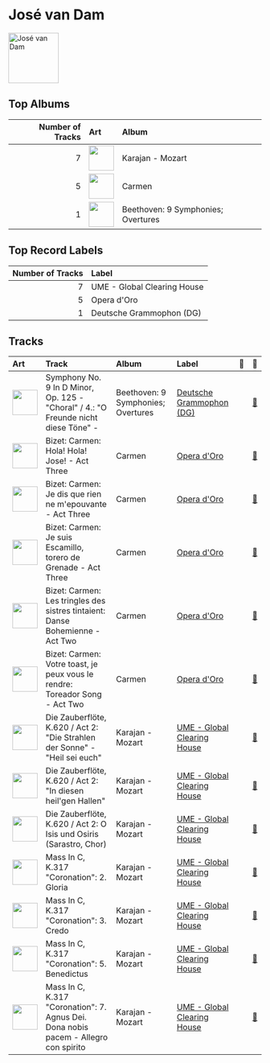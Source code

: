 
# José van Dam


<img src="https://i.scdn.co/image/7edeefee1e00dc240f153b601cf735baba09a17a" alt="José van Dam" width="100" />

## Top Albums

|   Number of Tracks | Art                                                                                              | Album                              |
|-------------------:|:-------------------------------------------------------------------------------------------------|:-----------------------------------|
|                  7 | <img src="https://i.scdn.co/image/ab67616d0000b273b9cf4faacfd133cab7c867b8" alt="" width="50" /> | Karajan - Mozart                   |
|                  5 | <img src="https://i.scdn.co/image/ab67616d0000b273102354829a7a93f4535b947a" alt="" width="50" /> | Carmen                             |
|                  1 | <img src="https://i.scdn.co/image/ab67616d0000b27370426e24663b43f11ebd9c24" alt="" width="50" /> | Beethoven: 9 Symphonies; Overtures |

## Top Record Labels

|   Number of Tracks | Label                       |
|-------------------:|:----------------------------|
|                  7 | UME - Global Clearing House |
|                  5 | Opera d'Oro                 |
|                  1 | Deutsche Grammophon (DG)    |

## Tracks

| Art                                                                                              | Track                                                                               | Album                              | Label                                                                   | 💚   | 🔗                                                          |
|:-------------------------------------------------------------------------------------------------|:------------------------------------------------------------------------------------|:-----------------------------------|:------------------------------------------------------------------------|:----|:-----------------------------------------------------------|
| <img src="https://i.scdn.co/image/ab67616d0000b27370426e24663b43f11ebd9c24" alt="" width="50" /> | Symphony No. 9 In D Minor, Op. 125 - "Choral" / 4.: "O Freunde nicht diese Töne" -  | Beethoven: 9 Symphonies; Overtures | [Deutsche Grammophon (DG)](../labels/deutsche_grammophon__dg_.md)       |     | [🔗](https://open.spotify.com/track/3vanPPXeHjJ6QJ1Sgie8g3) |
| <img src="https://i.scdn.co/image/ab67616d0000b273102354829a7a93f4535b947a" alt="" width="50" /> | Bizet: Carmen: Hola! Hola! Jose! - Act Three                                        | Carmen                             | [Opera d'Oro](../labels/opera_d_oro.md)                                 |     | [🔗](https://open.spotify.com/track/5Ry7XJspWYFgLlsBlEY7vV) |
| <img src="https://i.scdn.co/image/ab67616d0000b273102354829a7a93f4535b947a" alt="" width="50" /> | Bizet: Carmen: Je dis que rien ne m'epouvante - Act Three                           | Carmen                             | [Opera d'Oro](../labels/opera_d_oro.md)                                 |     | [🔗](https://open.spotify.com/track/1BcIKofTRaclxuYdkAZY9Z) |
| <img src="https://i.scdn.co/image/ab67616d0000b273102354829a7a93f4535b947a" alt="" width="50" /> | Bizet: Carmen: Je suis Escamillo, torero de Grenade - Act Three                     | Carmen                             | [Opera d'Oro](../labels/opera_d_oro.md)                                 |     | [🔗](https://open.spotify.com/track/2uO1v0uOgQUHJ6xVjPF54j) |
| <img src="https://i.scdn.co/image/ab67616d0000b273102354829a7a93f4535b947a" alt="" width="50" /> | Bizet: Carmen: Les tringles des sistres tintaient: Danse Bohemienne - Act Two       | Carmen                             | [Opera d'Oro](../labels/opera_d_oro.md)                                 |     | [🔗](https://open.spotify.com/track/7gMjPhMs89d43tQc6NlFzT) |
| <img src="https://i.scdn.co/image/ab67616d0000b273102354829a7a93f4535b947a" alt="" width="50" /> | Bizet: Carmen: Votre toast, je peux vous le rendre: Toreador Song - Act Two         | Carmen                             | [Opera d'Oro](../labels/opera_d_oro.md)                                 |     | [🔗](https://open.spotify.com/track/18wc2PPJ8MaOnbTcjGKCai) |
| <img src="https://i.scdn.co/image/ab67616d0000b273b9cf4faacfd133cab7c867b8" alt="" width="50" /> | Die Zauberflöte, K.620 / Act 2: "Die Strahlen der Sonne" - "Heil sei euch"          | Karajan - Mozart                   | [UME - Global Clearing House](../labels/ume___global_clearing_house.md) |     | [🔗](https://open.spotify.com/track/7vHcyTwpivareNXvjYCUKW) |
| <img src="https://i.scdn.co/image/ab67616d0000b273b9cf4faacfd133cab7c867b8" alt="" width="50" /> | Die Zauberflöte, K.620 / Act 2: "In diesen heil'gen Hallen"                         | Karajan - Mozart                   | [UME - Global Clearing House](../labels/ume___global_clearing_house.md) |     | [🔗](https://open.spotify.com/track/7d647G4C4SCnKRCeXOWO28) |
| <img src="https://i.scdn.co/image/ab67616d0000b273b9cf4faacfd133cab7c867b8" alt="" width="50" /> | Die Zauberflöte, K.620 / Act 2: O Isis und Osiris (Sarastro, Chor)                  | Karajan - Mozart                   | [UME - Global Clearing House](../labels/ume___global_clearing_house.md) |     | [🔗](https://open.spotify.com/track/02wPB0VvxA5DRX9opniy9p) |
| <img src="https://i.scdn.co/image/ab67616d0000b273b9cf4faacfd133cab7c867b8" alt="" width="50" /> | Mass In C, K.317 "Coronation": 2. Gloria                                            | Karajan - Mozart                   | [UME - Global Clearing House](../labels/ume___global_clearing_house.md) |     | [🔗](https://open.spotify.com/track/0nN6oNjnxZ9yUfNP3Vq5VY) |
| <img src="https://i.scdn.co/image/ab67616d0000b273b9cf4faacfd133cab7c867b8" alt="" width="50" /> | Mass In C, K.317 "Coronation": 3. Credo                                             | Karajan - Mozart                   | [UME - Global Clearing House](../labels/ume___global_clearing_house.md) |     | [🔗](https://open.spotify.com/track/5uKnES1SXvjJ4VYhM3Dd7e) |
| <img src="https://i.scdn.co/image/ab67616d0000b273b9cf4faacfd133cab7c867b8" alt="" width="50" /> | Mass In C, K.317 "Coronation": 5. Benedictus                                        | Karajan - Mozart                   | [UME - Global Clearing House](../labels/ume___global_clearing_house.md) |     | [🔗](https://open.spotify.com/track/5d2wRoIv8FGQ0Mg1gOJfym) |
| <img src="https://i.scdn.co/image/ab67616d0000b273b9cf4faacfd133cab7c867b8" alt="" width="50" /> | Mass In C, K.317 "Coronation": 7. Agnus Dei. Dona nobis pacem - Allegro con spirito | Karajan - Mozart                   | [UME - Global Clearing House](../labels/ume___global_clearing_house.md) |     | [🔗](https://open.spotify.com/track/5xoJs5tSHWZ0u8Y3GkRvem) |